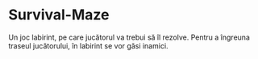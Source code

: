 # Survival-Maze
Un joc labirint, pe care jucătorul va trebui să îl rezolve. Pentru a îngreuna traseul jucătorului, în labirint se vor găsi inamici.
